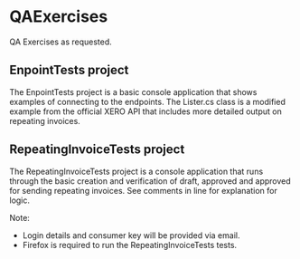 QAExercises
===========

QA Exercises as requested.

EnpointTests project
--------------------

The EnpointTests project is a basic console application that shows examples of connecting to the endpoints. The Lister.cs class is a modified example from the official XERO API that includes more detailed output on repeating invoices.

RepeatingInvoiceTests project
-----------------------------

The RepeatingInvoiceTests project is a console application that runs through the basic creation and verification of draft, approved and approved for sending repeating invoices. See comments in line for explanation for logic.

Note: 

- Login details and consumer key will be provided via email.
- Firefox is required to run the RepeatingInvoiceTests tests.
